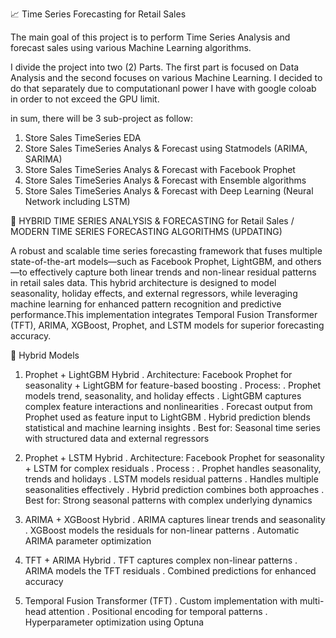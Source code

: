 📈 Time Series Forecasting for Retail Sales

The main goal of this project is to perform Time Series Analysis and forecast sales using various Machine Learning algorithms.

I divide the project into two (2) Parts. The first part is focused on Data Analysis and the second focuses on various Machine Learning.
I decided to do that separately due to computationanl power I have with google coloab in order to not exceed the GPU limit.

in sum, there will be 3 sub-project as follow:
1. Store Sales TimeSeries EDA
2. Store Sales TimeSeries Analys & Forecast using Statmodels (ARIMA, SARIMA)
3. Store Sales TimeSeries Analys & Forecast with Facebook Prophet
4. Store Sales TimeSeries Analys & Forecast with Ensemble algorithms
5. Store Sales TimeSeries Analys & Forecast with Deep Learning (Neural Network including LSTM)

🚀 HYBRID TIME SERIES ANALYSIS & FORECASTING for Retail Sales / MODERN TIME SERIES FORECASTING ALGORITHMS (UPDATING)

A robust and scalable time series forecasting framework that fuses multiple state-of-the-art models—such as Facebook Prophet, LightGBM, and others—to effectively capture both linear trends and non-linear residual patterns in retail sales data. This hybrid architecture is designed to model seasonality, holiday effects, and external regressors, while leveraging machine learning for enhanced pattern recognition and predictive performance.This implementation integrates Temporal Fusion Transformer (TFT), ARIMA, XGBoost, Prophet, and LSTM models for superior forecasting accuracy.

🎯 Hybrid Models

1. Prophet + LightGBM Hybrid
   . Architecture: Facebook Prophet for seasonality + LightGBM for feature-based boosting
   . Process:
     . Prophet models trend, seasonality, and holiday effects
     . LightGBM captures complex feature interactions and nonlinearities
     . Forecast output from Prophet used as feature input to LightGBM
     . Hybrid prediction blends statistical and machine learning insights
 . Best for: Seasonal time series with structured data and external regressors

2. Prophet + LSTM Hybrid
   . Architecture: Facebook Prophet for seasonality + LSTM for complex residuals
   . Process :
     . Prophet handles seasonality, trends and holidays
     . LSTM models residual patterns
     . Handles multiple seasonalities effectively
     . Hybrid prediction combines both approaches
   . Best for: Strong seasonal patterns with complex underlying dynamics
   
3. ARIMA + XGBoost Hybrid
   . ARIMA captures linear trends and seasonality
   . XGBoost models the residuals for non-linear patterns
   . Automatic ARIMA parameter optimization
   
4. TFT + ARIMA Hybrid
   . TFT captures complex non-linear patterns
   . ARIMA models the TFT residuals
   . Combined predictions for enhanced accuracy

5. Temporal Fusion Transformer (TFT)
   . Custom implementation with multi-head attention
   . Positional encoding for temporal patterns
   . Hyperparameter optimization using Optuna


